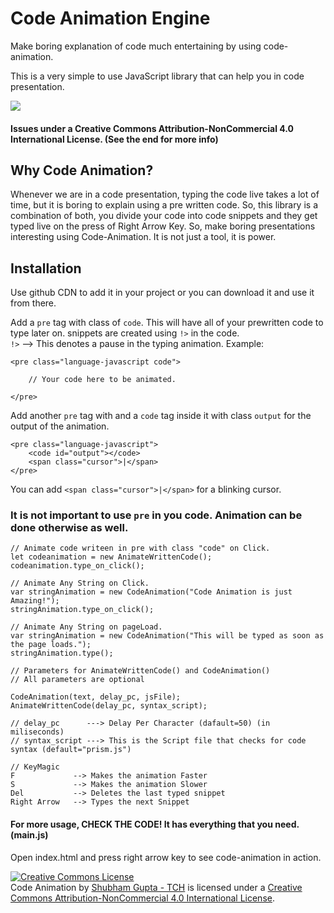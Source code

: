 # Code Animation Engine
Make boring explanation of code much entertaining by using code-animation.<br>

This is a very simple to use JavaScript library that can help you in code presentation.<br>

<img src="https://i.imgur.com/QqGlJTs.mp4">

#### Issues under a Creative Commons Attribution-NonCommercial 4.0 International License. (See the end for more info)
## Why Code Animation?
Whenever we are in a code presentation, typing the code live takes a lot of time, but it is boring to explain using a pre written code. So, this library is a combination of both, you divide your code into code snippets and they get typed live on the press of Right Arrow Key.
So, make boring presentations interesting using Code-Animation. It is not just a tool, it is power.<br>

## Installation
Use github CDN to add it in your project or you can download it and use it from there.

Add a `pre` tag with class of `code`.
This will have all of your prewritten code to type later on.
snippets are created using `!>` in the code.<br>
`!>` --> This denotes a pause in the typing animation.
Example:
```
<pre class="language-javascript code">

    // Your code here to be animated.

</pre>
```

Add another `pre` tag with and a `code` tag inside it with class `output` for the output of the animation.
```
<pre class="language-javascript">
    <code id="output"></code>
    <span class="cursor">|</span>
</pre>
```
You can add `<span class="cursor">|</span>` for a blinking cursor.

### It is not important to use `pre` in you code. Animation can be done otherwise as well.
```
// Animate code writeen in pre with class "code" on Click.
let codeanimation = new AnimateWrittenCode();
codeanimation.type_on_click();

// Animate Any String on Click.
var stringAnimation = new CodeAnimation("Code Animation is just Amazing!");
stringAnimation.type_on_click();

// Animate Any String on pageLoad.
var stringAnimation = new CodeAnimation("This will be typed as soon as the page loads.");
stringAnimation.type();

// Parameters for AnimateWrittenCode() and CodeAnimation()
// All parameters are optional

CodeAnimation(text, delay_pc, jsFile);
AnimateWrittenCode(delay_pc, syntax_script);

// delay_pc      ---> Delay Per Character (dafault=50) (in miliseconds)
// syntax_script ---> This is the Script file that checks for code syntax (default="prism.js")

// KeyMagic
F             --> Makes the animation Faster
S             --> Makes the animation Slower
Del           --> Deletes the last typed snippet
Right Arrow   --> Types the next Snippet
```

#### For more usage, CHECK THE CODE! It has everything that you need. (main.js)

Open index.html and press right arrow key to see code-animation in action.

<a rel="license" href="http://creativecommons.org/licenses/by-nc/4.0/"><img alt="Creative Commons License" style="border-width:0" src="https://i.creativecommons.org/l/by-nc/4.0/88x31.png" /></a><br /><span xmlns:dct="http://purl.org/dc/terms/" property="dct:title">Code Animation</span> by <a xmlns:cc="http://creativecommons.org/ns#" href="https://www.learningdrop.com" property="cc:attributionName" rel="cc:attributionURL">Shubham Gupta - TCH</a> is licensed under a <a rel="license" href="http://creativecommons.org/licenses/by-nc/4.0/">Creative Commons Attribution-NonCommercial 4.0 International License</a>.
